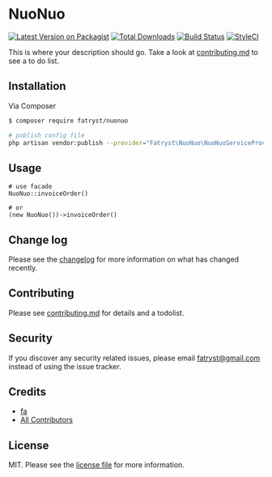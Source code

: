 # NuoNuo

[![Latest Version on Packagist][ico-version]][link-packagist]
[![Total Downloads][ico-downloads]][link-downloads]
[![Build Status][ico-travis]][link-travis]
[![StyleCI][ico-styleci]][link-styleci]

This is where your description should go. Take a look at [contributing.md](contributing.md) to see a to do list.

## Installation

Via Composer

``` bash
$ composer require fatryst/nuonuo
```
```bash
# publish config file
php artisan vendor:publish --provider="Fatryst\NuoNuo\NuoNuoServiceProvider"
```
## Usage
```angular2html
# use facade
NuoNuo::invoiceOrder()

# or
(new NuoNuo())->invoiceOrder()
```
## Change log

Please see the [changelog](changelog.md) for more information on what has changed recently.


## Contributing

Please see [contributing.md](contributing.md) for details and a todolist.

## Security

If you discover any security related issues, please email fatryst@gmail.com instead of using the issue tracker.

## Credits

- [fa][link-author]
- [All Contributors][link-contributors]

## License

MIT. Please see the [license file](license.md) for more information.

[ico-version]: https://img.shields.io/packagist/v/fatryst/nuonuo.svg?style=flat-square
[ico-downloads]: https://img.shields.io/packagist/dt/fatryst/nuonuo.svg?style=flat-square
[ico-travis]: https://img.shields.io/travis/fatryst/nuonuo/master.svg?style=flat-square
[ico-styleci]: https://styleci.io/repos/12345678/shield

[link-packagist]: https://packagist.org/packages/fatryst/nuonuo
[link-downloads]: https://packagist.org/packages/fatryst/nuonuo
[link-travis]: https://travis-ci.org/fatryst/nuonuo
[link-styleci]: https://styleci.io/repos/12345678
[link-author]: https://github.com/fatryst
[link-contributors]: ../../contributors
